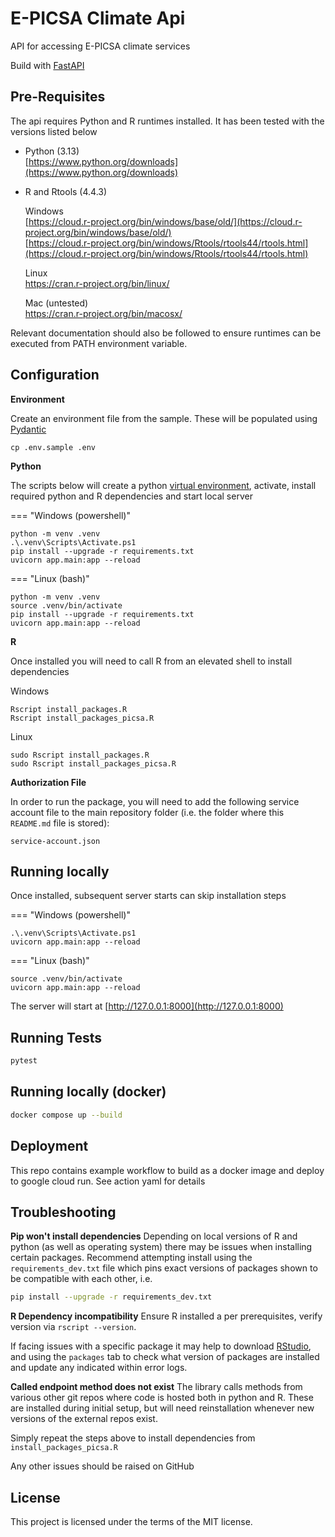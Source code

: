 # E-PICSA Climate Api

API for accessing E-PICSA climate services

Build with [FastAPI](https://fastapi.tiangolo.com/)

## Pre-Requisites

The api requires Python and R runtimes installed. It has been tested with the versions listed below

- Python (3.13)  
  [https://www.python.org/downloads](https://www.python.org/downloads)

- R and Rtools (4.4.3)

  Windows  
  [https://cloud.r-project.org/bin/windows/base/old/](https://cloud.r-project.org/bin/windows/base/old/)  
  [https://cloud.r-project.org/bin/windows/Rtools/rtools44/rtools.html](https://cloud.r-project.org/bin/windows/Rtools/rtools44/rtools.html)

  Linux  
  https://cran.r-project.org/bin/linux/

  Mac (untested)  
  https://cran.r-project.org/bin/macosx/

Relevant documentation should also be followed to ensure runtimes can be executed from PATH environment variable.

## Configuration

**Environment**

Create an environment file from the sample. These will be populated using [Pydantic](https://docs.pydantic.dev/usage/settings/)

```
cp .env.sample .env
```

**Python**

The scripts below will create a python [virtual environment](https://docs.python.org/3/library/venv.html), activate, install required python and R dependencies and start local server

=== "Windows (powershell)"

    python -m venv .venv
    .\.venv\Scripts\Activate.ps1
    pip install --upgrade -r requirements.txt
    uvicorn app.main:app --reload

=== "Linux (bash)"

    python -m venv .venv
    source .venv/bin/activate
    pip install --upgrade -r requirements.txt
    uvicorn app.main:app --reload

**R**

Once installed you will need to call R from an elevated shell to install dependencies

Windows

```
Rscript install_packages.R
Rscript install_packages_picsa.R
```

Linux

```
sudo Rscript install_packages.R
sudo Rscript install_packages_picsa.R
```

**Authorization File**

In order to run the package, you will need to add the following service account file to the main repository folder (i.e. the folder where this `README.md` file is stored):

```
service-account.json
```

## Running locally

Once installed, subsequent server starts can skip installation steps

=== "Windows (powershell)"

    .\.venv\Scripts\Activate.ps1
    uvicorn app.main:app --reload

=== "Linux (bash)"

    source .venv/bin/activate
    uvicorn app.main:app --reload

The server will start at [http://127.0.0.1:8000](http://127.0.0.1:8000)

## Running Tests

```py
pytest
```

## Running locally (docker)

```sh
docker compose up --build
```

## Deployment

This repo contains example workflow to build as a docker image and deploy to google cloud run. See action yaml for details

## Troubleshooting

**Pip won't install dependencies**
Depending on local versions of R and python (as well as operating system) there may be issues when installing certain packages. Recommend attempting install using the `requirements_dev.txt` file which pins exact versions of packages shown to be compatible with each other, i.e.

```sh
pip install --upgrade -r requirements_dev.txt
```

**R Dependency incompatibility**
Ensure R installed a per prerequisites, verify version via `rscript --version`.

If facing issues with a specific package it may help to download [RStudio](https://posit.co/download/rstudio-desktop/), and using the `packages` tab to check what version of packages are installed and update any indicated within error logs.

**Called endpoint method does not exist**
The library calls methods from various other git repos where code is hosted both in python and R. These are installed during initial setup, but will need reinstallation whenever new versions of the external repos exist.

Simply repeat the steps above to install dependencies from `install_packages_picsa.R`

Any other issues should be raised on GitHub

## License

This project is licensed under the terms of the MIT license.

